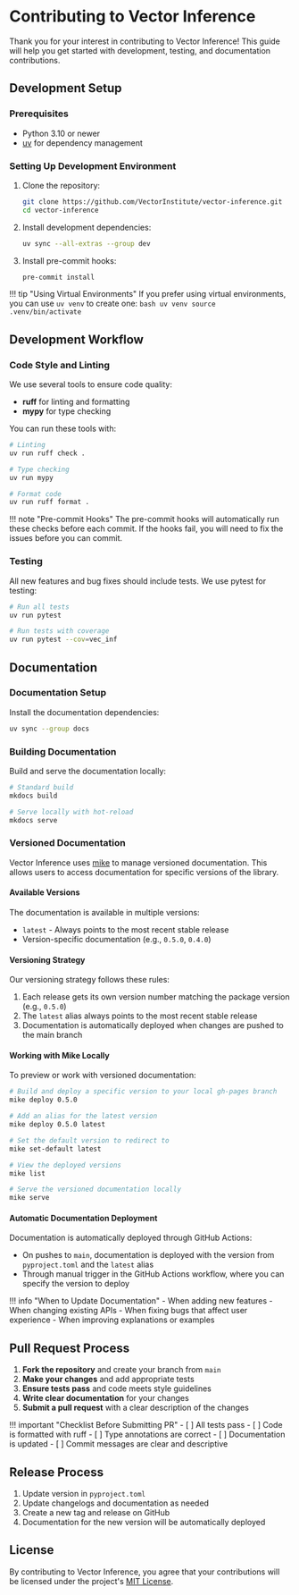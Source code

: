 # Contributing to Vector Inference

Thank you for your interest in contributing to Vector Inference! This guide will help you get started with development, testing, and documentation contributions.

## Development Setup

### Prerequisites

- Python 3.10 or newer
- [uv](https://github.com/astral-sh/uv) for dependency management

### Setting Up Development Environment

1. Clone the repository:
   ```bash
   git clone https://github.com/VectorInstitute/vector-inference.git
   cd vector-inference
   ```

2. Install development dependencies:
   ```bash
   uv sync --all-extras --group dev
   ```

3. Install pre-commit hooks:
   ```bash
   pre-commit install
   ```

!!! tip "Using Virtual Environments"
    If you prefer using virtual environments, you can use `uv venv` to create one:
    ```bash
    uv venv
    source .venv/bin/activate
    ```

## Development Workflow

### Code Style and Linting

We use several tools to ensure code quality:

- **ruff** for linting and formatting
- **mypy** for type checking

You can run these tools with:

```bash
# Linting
uv run ruff check .

# Type checking
uv run mypy

# Format code
uv run ruff format .
```

!!! note "Pre-commit Hooks"
    The pre-commit hooks will automatically run these checks before each commit.
    If the hooks fail, you will need to fix the issues before you can commit.

### Testing

All new features and bug fixes should include tests. We use pytest for testing:

```bash
# Run all tests
uv run pytest

# Run tests with coverage
uv run pytest --cov=vec_inf
```

## Documentation

### Documentation Setup

Install the documentation dependencies:

```bash
uv sync --group docs
```

### Building Documentation

Build and serve the documentation locally:

```bash
# Standard build
mkdocs build

# Serve locally with hot-reload
mkdocs serve
```

### Versioned Documentation

Vector Inference uses [mike](https://github.com/jimporter/mike) to manage versioned documentation. This allows users to access documentation for specific versions of the library.

#### Available Versions

The documentation is available in multiple versions:

- `latest` - Always points to the most recent stable release
- Version-specific documentation (e.g., `0.5.0`, `0.4.0`)

#### Versioning Strategy

Our versioning strategy follows these rules:

1. Each release gets its own version number matching the package version (e.g., `0.5.0`)
2. The `latest` alias always points to the most recent stable release
3. Documentation is automatically deployed when changes are pushed to the main branch

#### Working with Mike Locally

To preview or work with versioned documentation:

```bash
# Build and deploy a specific version to your local gh-pages branch
mike deploy 0.5.0

# Add an alias for the latest version
mike deploy 0.5.0 latest

# Set the default version to redirect to
mike set-default latest

# View the deployed versions
mike list

# Serve the versioned documentation locally
mike serve
```

#### Automatic Documentation Deployment

Documentation is automatically deployed through GitHub Actions:

- On pushes to `main`, documentation is deployed with the version from `pyproject.toml` and the `latest` alias
- Through manual trigger in the GitHub Actions workflow, where you can specify the version to deploy

!!! info "When to Update Documentation"
    - When adding new features
    - When changing existing APIs
    - When fixing bugs that affect user experience
    - When improving explanations or examples

## Pull Request Process

1. **Fork the repository** and create your branch from `main`
2. **Make your changes** and add appropriate tests
3. **Ensure tests pass** and code meets style guidelines
4. **Write clear documentation** for your changes
5. **Submit a pull request** with a clear description of the changes

!!! important "Checklist Before Submitting PR"
    - [ ] All tests pass
    - [ ] Code is formatted with ruff
    - [ ] Type annotations are correct
    - [ ] Documentation is updated
    - [ ] Commit messages are clear and descriptive

## Release Process

1. Update version in `pyproject.toml`
2. Update changelogs and documentation as needed
3. Create a new tag and release on GitHub
4. Documentation for the new version will be automatically deployed

## License

By contributing to Vector Inference, you agree that your contributions will be licensed under the project's [MIT License](https://github.com/VectorInstitute/vector-inference/blob/main/LICENSE).
